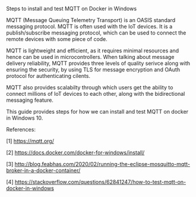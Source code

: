 Steps to install and test MQTT on Docker in Windows

MQTT (Message Queuing Telemetry Transport) is an OASIS standard messaging protocol. MQTT is often used with the IoT devices. It is a publish/subscribe messaging protocol, which can be used to connect the remote devices with some piece of code. 

MQTT is lightweight and efficient, as it requires minimal resources and hence can be used in microcontrollers. When talking about message delivery reliability, MQTT provides three levels of quality serivce along with ensuring the security, by using TLS for message encryption and OAuth protocol for authenticating cilents.

MQTT also provides scalabilty through which users get the ability to connect millions of IoT devices to each other, along with the bidirectional messaging feature.

This guide provides steps for how we can install and test MQTT on docker in Windows 10.

References:

[1] https://mqtt.org/

[2] https://docs.docker.com/docker-for-windows/install/

[3] http://blog.feabhas.com/2020/02/running-the-eclipse-mosquitto-mqtt-broker-in-a-docker-container/

[4] https://stackoverflow.com/questions/62841247/how-to-test-mqtt-on-docker-in-windows
